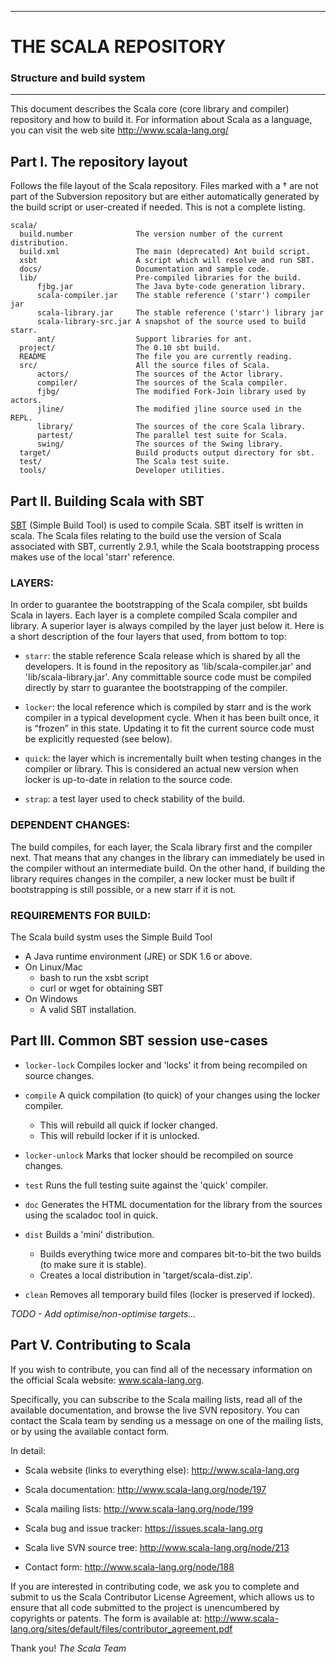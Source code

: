 * * *
# THE SCALA REPOSITORY
### Structure and build system
* * *

This document describes the Scala core (core library and compiler) repository
and how to build it. For information about Scala as a language, you can visit
the web site http://www.scala-lang.org/

## Part I. The repository layout

Follows the file layout of the Scala repository. Files marked with a † are not
part of the Subversion repository but are either automatically generated by the
build script or user-created if needed.  This is not a complete listing.

    scala/
      build.number              The version number of the current distribution.
      build.xml                 The main (deprecated) Ant build script.
      xsbt                      A script which will resolve and run SBT.
      docs/                     Documentation and sample code.
      lib/                      Pre-compiled libraries for the build.
          fjbg.jar              The Java byte-code generation library.
          scala-compiler.jar    The stable reference ('starr') compiler jar
          scala-library.jar     The stable reference ('starr') library jar
          scala-library-src.jar A snapshot of the source used to build starr.
          ant/                  Support libraries for ant.
      project/                  The 0.10 sbt build.
      README                    The file you are currently reading.
      src/                      All the source files of Scala.
          actors/               The sources of the Actor library.
          compiler/             The sources of the Scala compiler.
          fjbg/                 The modified Fork-Join library used by actors.
          jline/                The modified jline source used in the REPL.
          library/              The sources of the core Scala library.
          partest/              The parallel test suite for Scala.
          swing/                The sources of the Swing library.
      target/                   Build products output directory for sbt.
      test/                     The Scala test suite.
      tools/                    Developer utilities.



## Part II. Building Scala with SBT

[SBT](http://github.com/harrah/xsbt) (Simple Build Tool) is used to compile
Scala.   SBT itself is written in scala.  The Scala files relating to the
build use the version of Scala associated with SBT, currently 2.9.1, while
the Scala bootstrapping process makes use of the local 'starr' reference.

### LAYERS:

In order to guarantee the bootstrapping of the Scala compiler, sbt builds
Scala in layers. Each layer is a complete compiled Scala compiler and library.
A superior layer is always compiled by the layer just below it. Here is a short
description of the four layers that used, from bottom to top:

* `starr`: the stable reference Scala release which is shared by all the
developers. It is found in the repository as 'lib/scala-compiler.jar' and
'lib/scala-library.jar'. Any committable source code must be compiled directly
by starr to guarantee the bootstrapping of the compiler.

* `locker`: the local reference which is compiled by starr and is the work
compiler in a typical development cycle. When it has been built once, it is
“frozen” in this state. Updating it to fit the current source code must be
explicitly requested (see below).

* `quick`: the layer which is incrementally built when testing changes in the
compiler or library. This is considered an actual new version when locker is
up-to-date in relation to the source code.

* `strap`: a test layer used to check stability of the build.

### DEPENDENT CHANGES:

The build compiles, for each layer, the Scala library first and the compiler next.
That means that any changes in the library can immediately be used in the
compiler without an intermediate build. On the other hand, if building the
library requires changes in the compiler, a new locker must be built if
bootstrapping is still possible, or a new starr if it is not.

### REQUIREMENTS FOR BUILD:

The Scala build systm uses the Simple Build Tool
* A Java runtime environment (JRE) or SDK 1.6 or above.
* On Linux/Mac
    * bash to run the xsbt script
    * curl or wget for obtaining SBT
* On Windows
    * A valid SBT installation.


## Part III. Common SBT session use-cases


* `locker-lock`
    Compiles locker and 'locks' it from being recompiled on source changes.

* `compile`
    A quick compilation (to quick) of your changes using the locker compiler.
    * This will rebuild all quick if locker changed.
    * This will rebuild locker if it is unlocked.

* `locker-unlock`
    Marks that locker should be recompiled on source changes.

* `test`
    Runs the full testing suite against the 'quick' compiler.

* `doc`
    Generates the HTML documentation for the library from the sources using the
    scaladoc tool in quick.

* `dist`
    Builds a 'mini' distribution.
    * Builds everything twice more and compares bit-to-bit the two builds (to
        make sure it is stable).
    * Creates a local distribution in 'target/scala-dist.zip'.

* `clean`
    Removes all temporary build files (locker is preserved if locked).

_TODO - Add optimise/non-optimise targets..._

## Part V. Contributing to Scala

If you wish to contribute, you can find all of the necessary information on
the official Scala website: www.scala-lang.org.

Specifically, you can subscribe to the Scala mailing lists, read all of the
available documentation, and browse the live SVN repository.  You can contact
the Scala team by sending us a message on one of the mailing lists, or by using
the available contact form.

In detail:

* Scala website (links to everything else):
     http://www.scala-lang.org

* Scala documentation:
     http://www.scala-lang.org/node/197

* Scala mailing lists:
     http://www.scala-lang.org/node/199

* Scala bug and issue tracker:
     https://issues.scala-lang.org

* Scala live SVN source tree:
     http://www.scala-lang.org/node/213

* Contact form:
     http://www.scala-lang.org/node/188


If you are interested in contributing code, we ask you to complete and submit
to us the Scala Contributor License Agreement, which allows us to ensure that
all code submitted to the project is unencumbered by copyrights or patents.
The form is available at:
http://www.scala-lang.org/sites/default/files/contributor_agreement.pdf

Thank you!
_The Scala Team_

